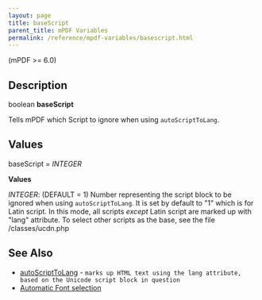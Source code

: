 ```yaml
---
layout: page
title: baseScript
parent_title: mPDF Variables
permalink: /reference/mpdf-variables/basescript.html
---
```


<div id="bpmbook" class="bpmbook" style="direction:ltr;">
<div class="topic_user_field">
<div id="U0">
<p>(mPDF &gt;= 6.0)</p>
<h2>Description</h2>

<div class="alert alert-info" role="alert">boolean <b>baseScript</b></div>
<p>Tells mPDF which Script to ignore when using <code>autoScriptToLang</code>.</p>
<h2>Values</h2>
<p class="manual_param_dt"><span class="parameter">baseScript</span> = <i><span class="smallblock">INTEGER</span></i><span class="smallblock">&nbsp;</span></p>
<p class="manual_param_dd"><b>Values</b>

<i><span class="smallblock">INTEGER</span></i>: (<span class="smallblock">DEFAULT</span> = 1) Number representing the script block to be ignored when using <code>autoScriptToLang</code>. It is set by default to "1" which is for Latin script. In this mode, all scripts <i>except</i> Latin script are marked up with "lang" attribute. To select other scripts as the base, see the file <span class="filename">/classes/ucdn.php</span></p>
<h2>See Also</h2>
<ul>
<li class="manual_boxlist"><a href="/reference/mpdf-variables/autoscripttolang.html">autoScriptToLang</a> - <code><span class="code">marks up HTML text using the lang attribute, based on the Unicode script block in question</code></span></li>
<li class="manual_boxlist"><a href="/fonts-languages/automatic-font-selection.html">Automatic Font selection</a> </li>
</ul>
</div>
</div>

